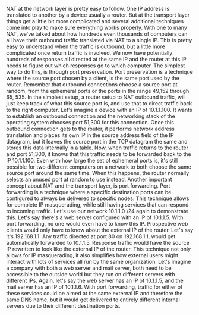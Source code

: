 NAT at the network layer is pretty easy to follow. One IP address is translated to another by a device usually a router. But at the transport layer things get a little bit more complicated and several additional techniques come into play to make sure everything works properly. With one to many NAT, we've talked about how hundreds even thousands of computers can all have their outbound traffic translated via NAT to a single IP. This is pretty easy to understand when the traffic is outbound, but a little more complicated once return traffic is involved. We now have potentially hundreds of responses all directed at the same IP and the router at this IP needs to figure out which responses go to which computer. The simplest way to do this, is through port preservation. Port preservation is a technique where the source port chosen by a client, is the same port used by the router. Remember that outbound connections choose a source port at random, from the ephemeral ports or the ports in the range 49,152 through 65, 535. In the simplest setup, a router setup to NAT outbound traffic, will just keep track of what this source port is, and use that to direct traffic back to the right computer. Let's imagine a device with an IP of 10.1.1.100. It wants to establish an outbound connection and the networking stack of the operating system chooses port 51,300 for this connection. Once this outbound connection gets to the router, it performs network address translation and places its own IP in the source address field of the IP datagram, but it leaves the source port in the TCP datagram the same and stores this data internally in a table. Now, when traffic returns to the router and port 51,300, it knows that this traffic needs to be forwarded back to the IP 10.1.1.100. Even with how large the set of ephemeral ports is, it's still possible for two different computers on a network to both choose the same source port around the same time. When this happens, the router normally selects an unused port at random to use instead. Another important concept about NAT and the transport layer, is port forwarding. Port forwarding is a technique where a specific destination ports can be configured to always be delivered to specific nodes. This technique allows for complete IP masquerading, while still having services that can respond to incoming traffic. Let's use our network 10.1.1.0 \24 again to demonstrate this. Let's say there's a web server configured with an IP of 10.1.1.5. With port forwarding, no one would even have to know this IP. Prospective web clients would only have to know about the external IP of the router. Let's say it's 192.168.1.1. Any traffic directed at port 80 on 192.168.1.1, would get automatically forwarded to 10.1.1.5. Response traffic would have the source IP rewritten to look like the external IP of the router. This technique not only allows for IP masquerading, it also simplifies how external users might interact with lots of services all run by the same organization. Let's imagine a company with both a web server and mail server, both need to be accessible to the outside world but they run on different servers with different IPs. Again, let's say the web server has an IP of 10.1.1.5, and the mail server has an IP of 10.1.1.6. With port forwarding, traffic for either of these services could be aimed at the same external IP and therefore the same DNS name, but it would get delivered to entirely different internal servers due to their different destination ports.
